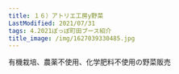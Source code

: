 ```yaml
---
title: １６）アトリエ工房y野菜
LastModified: 2021/07/31
tags: 4.2021ぽっぽ町田ブース紹介
title_image: /img/1627039330485.jpg
---
```

有機栽培、農薬不使用、化学肥料不使用の野菜販売